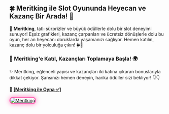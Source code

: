 <h2>🍀 Meritking ile Slot Oyununda Heyecan ve Kazanç Bir Arada! 🎰</h2>
<p>💎 <strong>Meritking</strong>, tatlı sürprizler ve büyük ödüllerle dolu bir slot deneyimi sunuyor! Eşsiz grafikleri, kazanç çarpanları ve ücretsiz dönüşlerle dolu bu oyun, her an heyecanı doruklarda yaşamanızı sağlıyor. Hemen katılın, kazanç dolu bir yolculuğa çıkın! 🍀🎉</p>

<h3>🔗 Meritking'e Katıl, Kazançları Toplamaya Başla! 🌍</h3>
<p>✨ Meritking, eğlenceli yapısı ve kazançları iki katına çıkaran bonuslarıyla dikkat çekiyor. Şansınızı hemen deneyin, harika ödüller sizi bekliyor! 👇👇</p>
<p>🔗 <a href="http://www.redly.vip/3A5tsFl" target="_blank"><strong>[Meritking ile Oyna ✅]</strong></a></p>

<a href="http://www.redly.vip/3A5tsFl" title="Meritking">
  <img src="https://i.ibb.co/BtMhhf6/g-venligiris.jpg" alt="Meritking" style="max-width: 100%; border: 3px solid #ff69b4; border-radius: 15px; box-shadow: 0px 0px 15px rgba(255, 105, 180, 0.8);">
</a>
